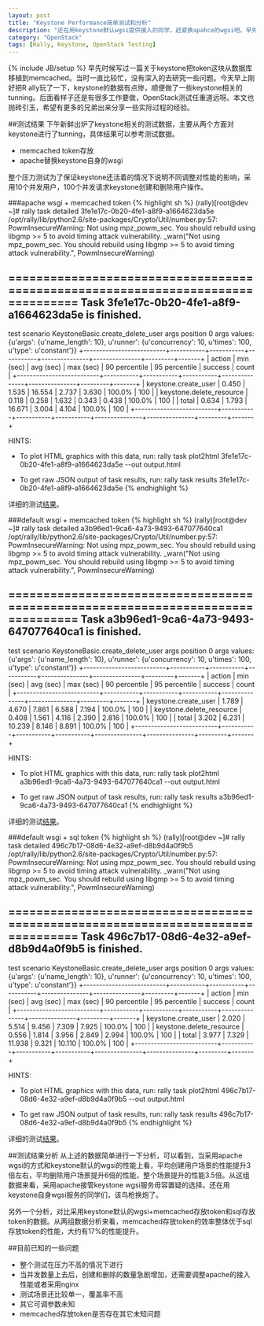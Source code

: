 ```yaml
---
layout: post
title: "Keystone Performance简单测试和分析"
description: "还在用keystone默认wgsi提供接入的同学，赶紧换apahce的wgsi吧。早先时候写过一篇关于keystone把token这块从数据库移植到memcached。当时一直比较忙，没有深入的去研究一些问题。今天早上刚好把Rally玩了一下，keystone的数据有点惨，顺便做了一些keystone相关的tunning。后面看样子还是有很多工作要做，OpenStack测试任重道远呀。"
category: "OpenStack"
tags: [Rally, Keystone, OpenStack Testing]
---
```

{% include JB/setup %}
早先时候写过一篇关于keystone把token这块从数据库移植到memcached。当时一直比较忙，没有深入的去研究一些问题。今天早上刚好把R
ally玩了一下，keystone的数据有点惨，顺便做了一些keystone相关的tunning。后面看样子还是有很多工作要做，OpenStack测试任重道远呀。本文也抛砖引玉，希望有更多的兄弟出来分享一些实际过程的经验。

##测试结果
下午新鲜出炉了keystone相关的测试数据，主要从两个方面对keystone进行了tunning，具体结果可以参考测试数据。

* memcached token存放
* apache替换keystone自身的wsgi

整个压力测试为了保证keystone还活着的情况下说明不同调整对性能的影响，采用10个并发用户，100个并发请求keystone创建和删除用户操作。

###apache wsgi + memcached token
{% highlight sh %}
(rally)[root@dev ~]# rally task detailed 3fe1e17c-0b20-4fe1-a8f9-a1664623da5e
/opt/rally/lib/python2.6/site-packages/Crypto/Util/number.py:57: PowmInsecureWarning: Not using mpz_powm_sec.  You should rebuild using libgmp >= 5 to avoid timing attack vulnerability.
  _warn("Not using mpz_powm_sec.  You should rebuild using libgmp >= 5 to avoid timing attack vulnerability.", PowmInsecureWarning)

================================================================================
Task 3fe1e17c-0b20-4fe1-a8f9-a1664623da5e is finished.
--------------------------------------------------------------------------------

test scenario KeystoneBasic.create_delete_user
args position 0
args values:
{u'args': {u'name_length': 10},
 u'runner': {u'concurrency': 10, u'times': 100, u'type': u'constant'}}
+--------------------------+-----------+-----------+-----------+---------------+---------------+---------+-------+
| action                   | min (sec) | avg (sec) | max (sec) | 90 percentile | 95 percentile | success | count |
+--------------------------+-----------+-----------+-----------+---------------+---------------+---------+-------+
| keystone.create_user     | 0.450     | 1.535     | 16.554    | 2.737         | 3.630         | 100.0%  | 100   |
| keystone.delete_resource | 0.118     | 0.258     | 1.632     | 0.343         | 0.438         | 100.0%  | 100   |
| total                    | 0.634     | 1.793     | 16.671    | 3.004         | 4.104         | 100.0%  | 100   |
+--------------------------+-----------+-----------+-----------+---------------+---------------+---------+-------+

HINTS:
* To plot HTML graphics with this data, run:
	rally task plot2html 3fe1e17c-0b20-4fe1-a8f9-a1664623da5e --out output.html

* To get raw JSON output of task results, run:
	rally task results 3fe1e17c-0b20-4fe1-a8f9-a1664623da5e
{% endhighlight %}

详细的测试[结果](../../../../../assets/rallyresult/apache-memcache.html)。

###default wsgi + memcached token
{% highlight sh %}
(rally)[root@dev ~]# rally task detailed a3b96ed1-9ca6-4a73-9493-647077640ca1
/opt/rally/lib/python2.6/site-packages/Crypto/Util/number.py:57: PowmInsecureWarning: Not using mpz_powm_sec.  You should rebuild using libgmp >= 5 to avoid timing attack vulnerability.
  _warn("Not using mpz_powm_sec.  You should rebuild using libgmp >= 5 to avoid timing attack vulnerability.", PowmInsecureWarning)

================================================================================
Task a3b96ed1-9ca6-4a73-9493-647077640ca1 is finished.
--------------------------------------------------------------------------------

test scenario KeystoneBasic.create_delete_user
args position 0
args values:
{u'args': {u'name_length': 10},
 u'runner': {u'concurrency': 10, u'times': 100, u'type': u'constant'}}
+--------------------------+-----------+-----------+-----------+---------------+---------------+---------+-------+
| action                   | min (sec) | avg (sec) | max (sec) | 90 percentile | 95 percentile | success | count |
+--------------------------+-----------+-----------+-----------+---------------+---------------+---------+-------+
| keystone.create_user     | 1.789     | 4.670     | 7.861     | 6.588         | 7.194         | 100.0%  | 100   |
| keystone.delete_resource | 0.408     | 1.561     | 4.116     | 2.390         | 2.816         | 100.0%  | 100   |
| total                    | 3.202     | 6.231     | 10.239    | 8.146         | 8.891         | 100.0%  | 100   |
+--------------------------+-----------+-----------+-----------+---------------+---------------+---------+-------+

HINTS:
* To plot HTML graphics with this data, run:
	rally task plot2html a3b96ed1-9ca6-4a73-9493-647077640ca1 --out output.html

* To get raw JSON output of task results, run:
	rally task results a3b96ed1-9ca6-4a73-9493-647077640ca1
{% endhighlight %}

详细的测试[结果](../../../../../assets/rallyresult/keystone-memcache.html)。

###default wsgi + sql token
{% highlight sh %}
(rally)[root@dev ~]# rally task detailed 496c7b17-08d6-4e32-a9ef-d8b9d4a0f9b5
/opt/rally/lib/python2.6/site-packages/Crypto/Util/number.py:57: PowmInsecureWarning: Not using mpz_powm_sec.  You should rebuild using libgmp >= 5 to avoid timing attack vulnerability.
  _warn("Not using mpz_powm_sec.  You should rebuild using libgmp >= 5 to avoid timing attack vulnerability.", PowmInsecureWarning)

================================================================================
Task 496c7b17-08d6-4e32-a9ef-d8b9d4a0f9b5 is finished.
--------------------------------------------------------------------------------

test scenario KeystoneBasic.create_delete_user
args position 0
args values:
{u'args': {u'name_length': 10},
 u'runner': {u'concurrency': 10, u'times': 100, u'type': u'constant'}}
+--------------------------+-----------+-----------+-----------+---------------+---------------+---------+-------+
| action                   | min (sec) | avg (sec) | max (sec) | 90 percentile | 95 percentile | success | count |
+--------------------------+-----------+-----------+-----------+---------------+---------------+---------+-------+
| keystone.create_user     | 2.020     | 5.514     | 9.456     | 7.309         | 7.925         | 100.0%  | 100   |
| keystone.delete_resource | 0.556     | 1.814     | 3.956     | 2.849         | 2.994         | 100.0%  | 100   |
| total                    | 3.977     | 7.329     | 11.938    | 9.321         | 10.110        | 100.0%  | 100   |
+--------------------------+-----------+-----------+-----------+---------------+---------------+---------+-------+

HINTS:
* To plot HTML graphics with this data, run:
	rally task plot2html 496c7b17-08d6-4e32-a9ef-d8b9d4a0f9b5 --out output.html

* To get raw JSON output of task results, run:
	rally task results 496c7b17-08d6-4e32-a9ef-d8b9d4a0f9b5
{% endhighlight %}

详细的测试[结果](../../../../../assets/rallyresult/keystone-sql.html)。

##测试结果分析
从上述的数据简单进行一下分析，可以看到，当采用apache wgsi的方式和keystone默认的wgsi的性能上看，平均创建用户场景的性能提升3倍左右，平均删除用户场景提升6倍的性能，整个场景提升的性能3.5倍。从这组数据来看，采用apache接管keystone wgsi服务毋容置疑的选择。还在用keystone自身wgsi服务的同学们，该鸟枪换炮了。

另外一个分析，对比采用keystone默认的wgsi+memcached存放token和sql存放token的数据。从两组数据分析来看，memcached存放token的效率整体优于sql存放token的性能，大约有17%的性能提升。

##目前已知的一些问题

* 整个测试在压力不高的情况下进行
* 当并发数量上去后，创建和删除的数量急剧增加，还需要调整apache的接入性能或者采用nginx
* 测试场景还比较单一，覆盖率不高
* 其它可调参数未知
* memcached存放token是否存在其它未知问题

